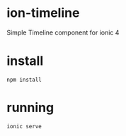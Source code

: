 # ion-timeline
Simple Timeline component for ionic 4
# install
```npm install```
# running
```ionic serve```
